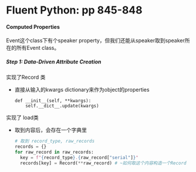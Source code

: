 # Fluent Python: pp 845-848

#### Computed Properties

Event这个class下有个speaker property，但我们还能从speaker取到speaker所在的所有Event class。

##### Step 1: Data-Driven Attribute Creation

实现了Record 类

- 直接从输入的kwargs dictionary来作为object的properties

    ```
    def __init__(self, **kwargs):
    	self.__dict__.update(kwargs)
    ```

实现了 load类

- 取到内容后，会存在一个字典里

    ```python
    # 取到 record_type, raw_records
    records = {}
    for raw_record in raw_records:
      key = f"{record_type}.{raw_record["serial"]}"
      records[key] = Record(**raw_record) # ~如何取这个内容构造一个Record
    ```

